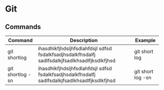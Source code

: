 # Git 

## Commands

| Command | Description | Example |
| ------ | ------ | ------ |
|  git shortlog |    ihasdhlkfjhdsljhfsdlahfdsjl sdfsd fsdalkfsadjhsdalkfhsdalfj sadlfsdalkjfsadlkhsadlfjksdlkfjhsd     | git short log |
|  git shortlog -sn |    ihasdhlkfjhdsljhfsdlahfdsjl sdfsd fsdalkfsadjhsdalkfhsdalfj sadlfsdalkjfsadlkhsadlfjksdlkfjhsd     | git short log -sn |
